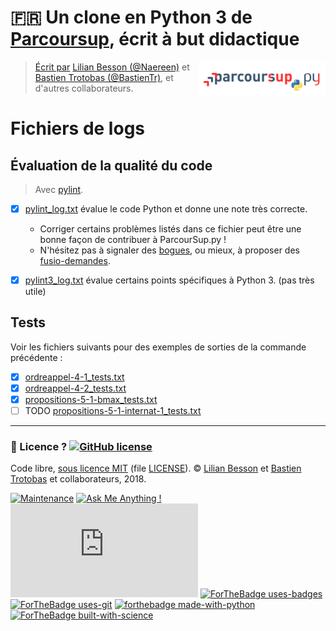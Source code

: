 # :fr: Un clone en Python 3 de [Parcoursup](http://www.parcoursup.fr/), écrit à but didactique
<a href="https://perso.crans.org/besson/publis/ParcourSup.py/"><img align="right" src="../docs/_static/logo_parcoursuppy.png" alt="Lien vers la documentation Sphinx du projet" width="40%"/></a>

> [Écrit par](AUTHORS) [Lilian Besson (@Naereen)](https://github.com/Naereen) et [Bastien Trotobas (@BastienTr)](https://github.com/BastienTr), et d'autres collaborateurs.

# Fichiers de logs

## Évaluation de la qualité du code
> Avec [pylint](http://pylint.org/).

- [x] [pylint_log.txt](pylint_log.txt) évalue le code Python et donne une note très correcte.
  + Corriger certains problèmes listés dans ce fichier peut être une bonne façon de contribuer à ParcourSup.py !
  + N'hésitez pas à signaler des [bogues](https://github.com/Naereen/ParcourSup.py/issues/new), ou mieux, à proposer des [fusio-demandes](https://github.com/Naereen/ParcourSup.py/pulls).

- [x] [pylint3_log.txt](pylint3_log.txt) évalue certains points spécifiques à Python 3. (pas très utile)

## Tests
Voir les fichiers suivants pour des exemples de sorties de la commande précédente :

- [x] [ordreappel-4-1_tests.txt](ordreappel-4-1_tests.txt)
- [x] [ordreappel-4-2_tests.txt](ordreappel-4-2_tests.txt)
- [x] [propositions-5-1-bmax_tests.txt](propositions-5-1-bmax_tests.txt)
- [ ] TODO [propositions-5-1-internat-1_tests.txt](propositions-5-1-internat-1_tests.txt)

---

### :scroll: Licence ? [![GitHub license](https://img.shields.io/github/license/Naereen/Parcoursup.py.svg)](https://github.com/Naereen/badges/blob/master/LICENSE)
Code libre, [sous licence MIT](https://lbesson.mit-license.org/) (file [LICENSE](LICENSE)).
© [Lilian Besson](https://GitHub.com/Naereen) et [Bastien Trotobas](https://github.com/BastienTr) et collaborateurs, 2018.

[![Maintenance](https://img.shields.io/badge/Maintained%3F-yes-green.svg)](https://GitHub.com/Naereen/Parcoursup.py/graphs/commit-activity)
[![Ask Me Anything !](https://img.shields.io/badge/Ask%20me-anything-1abc9c.svg)](https://GitHub.com/Naereen/ama)
[![Analytics](https://ga-beacon.appspot.com/UA-38514290-17/github.com/Naereen/Parcoursup.py/README.md?pixel)](https://GitHub.com/Naereen/Parcoursup.py/)
[![ForTheBadge uses-badges](http://ForTheBadge.com/images/badges/uses-badges.svg)](http://ForTheBadge.com)
[![ForTheBadge uses-git](http://ForTheBadge.com/images/badges/uses-git.svg)](https://GitHub.com/)
[![forthebadge made-with-python](http://ForTheBadge.com/images/badges/made-with-python.svg)](https://www.python.org/)
[![ForTheBadge built-with-science](http://ForTheBadge.com/images/badges/built-with-science.svg)](https://GitHub.com/Naereen/)
